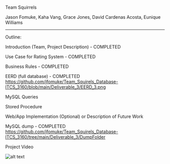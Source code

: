 Team Squirrels

Jason Fomuke, Kaha Vang, Grace Jones, David Cardenas Acosta, Eunique Williams

_______________________________________________________________________________

Outline:

Introduction (Team, Project Description) - COMPLETED

Use Case for Rating System - COMPLETED

Business Rules - COMPLETED

EERD (full database) - COMPLETED
https://github.com/jfomuke/Team_Squirels_Database-ITCS_3160/blob/main/Deliverable_3/EERD_3.png

MySQL Queries

Stored Procedure

Web/App Implementation (Optional) or Description of Future Work

MySQL dump - COMPLETED
https://github.com/jfomuke/Team_Squirels_Database-ITCS_3160/tree/main/Deliverable_3/DumpFolder

Project Video



![alt text](https://github.com/jfomuke/Team_Squirels_Database-ITCS_3160/blob/main/Deliverable_3/EERD_3.png)
